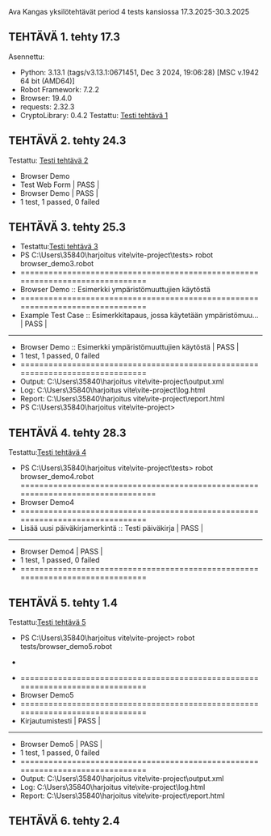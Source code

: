 Ava Kangas yksilötehtävät period 4 tests kansiossa 17.3.2025-30.3.2025

## TEHTÄVÄ 1. tehty 17.3
Asennettu:
- Python: 3.13.1 (tags/v3.13.1:0671451, Dec  3 2024, 19:06:28) [MSC v.1942 64 bit (AMD64)]
- Robot Framework: 7.2.2
- Browser: 19.4.0
- requests: 2.32.3
- CryptoLibrary: 0.4.2
Testattu: [Testi tehtävä 1](.tehtävä1)

## TEHTÄVÄ 2. tehty 24.3
Testattu: [Testi tehtävä 2](.tehtävä2)
- Browser Demo
- Test Web Form                                                         | PASS |
- Browser Demo                                                          | PASS |
- 1 test, 1 passed, 0 failed

## TEHTÄVÄ 3. tehty 25.3
- Testattu:[Testi tehtävä 3](.tehtävä3)
- PS C:\Users\35840\harjoitus vite\vite-project\tests> robot browser_demo3.robot
- ==============================================================================
- Browser Demo :: Esimerkki ympäristömuuttujien käytöstä
- ==============================================================================
- Example Test Case :: Esimerkkitapaus, jossa käytetään ympäristömuu... | PASS |
- ------------------------------------------------------------------------------
- Browser Demo :: Esimerkki ympäristömuuttujien käytöstä                | PASS |
- 1 test, 1 passed, 0 failed
- ==============================================================================
- Output:  C:\Users\35840\harjoitus vite\vite-project\output.xml
- Log:     C:\Users\35840\harjoitus vite\vite-project\log.html
- Report:  C:\Users\35840\harjoitus vite\vite-project\report.html
- PS C:\Users\35840\harjoitus vite\vite-project> 

## TEHTÄVÄ 4. tehty 28.3
Testattu:[Testi tehtävä 4](.tehtävä4) 
- PS C:\Users\35840\harjoitus vite\vite-project\tests> robot browser_demo4.robot
================================================================================
- Browser Demo4
- ==============================================================================
- Lisää uusi päiväkirjamerkintä :: Testi päiväkirja                       | PASS |
- ------------------------------------------------------------------------------
- Browser Demo4                                                           | PASS |
- 1 test, 1 passed, 0 failed
- ==============================================================================

## TEHTÄVÄ 5. tehty 1.4
Testattu:[Testi tehtävä 5](.tehtävä5) 
- PS C:\Users\35840\harjoitus vite\vite-project> robot tests/browser_demo5.robot
- >>
- ==============================================================================  
- Browser Demo5  
- ==============================================================================  
- Kirjautumistesti                                                      | PASS |  
- ------------------------------------------------------------------------------  
- Browser Demo5                                                         | PASS |  
- 1 test, 1 passed, 0 failed  
- ==============================================================================  
- Output:  C:\Users\35840\harjoitus vite\vite-project\output.xml  
- Log:     C:\Users\35840\harjoitus vite\vite-project\log.html  
- Report:  C:\Users\35840\harjoitus vite\vite-project\report.html  

## TEHTÄVÄ 6. tehty 2.4

